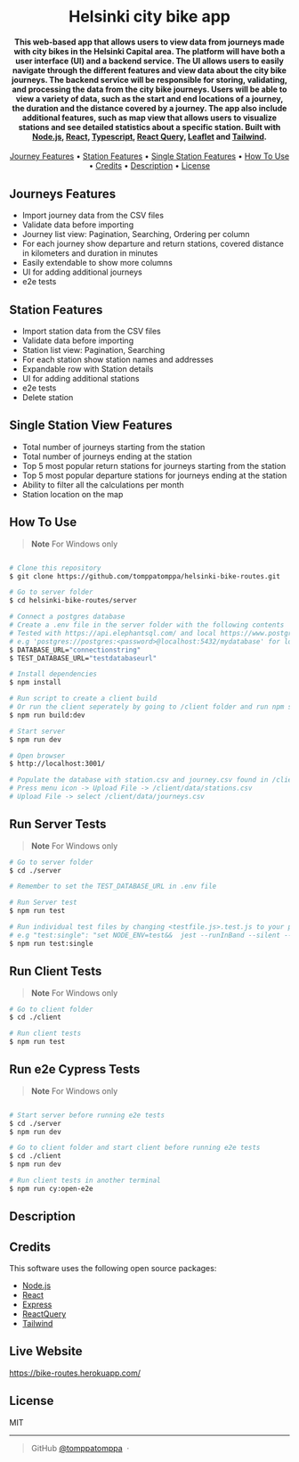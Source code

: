 <h1 align="center">
  <br>
  Helsinki city bike app
  <br>
</h1>

<h4 align="center">This web-based app that allows users to view data from journeys made with city bikes in the Helsinki Capital area. The platform will have both a user interface (UI) and a backend service. The UI allows users to easily navigate through the different features and view data about the city bike journeys. The backend service will be responsible for storing, validating, and processing the data from the city bike journeys. Users will be able to view a variety of data, such as the start and end locations of a journey, the duration and the distance covered by a journey. The app also include additional features, such as map view that allows users to visualize stations and see detailed statistics about a specific station. Built with <a href="https://nodejs.org/en" target="_blank">Node.js</a>, <a href="https://react.dev/" target="_blank">React</a>, <a href="https://www.typescriptlang.org/" target="_blank">Typescript</a>, <a href="https://tanstack.com/" target="_blank">React Query</a>, <a href="https://leafletjs.com/" target="_blank">Leaflet</a> and <a href="https://tailwindcss.com/" target="_blank">Tailwind</a>.</h4>

<p align="center">
  <a href="#journey-features">Journey Features</a> •
  <a href="#station-features">Station Features</a> •
  <a href="#single-station-features">Single Station Features</a> •
  <a href="#how-to-use">How To Use</a> •
  <a href="#credits">Credits</a> •
  <a href="#description">Description</a> •
  <a href="#license">License</a>
</p>

## Journeys Features

- Import journey data from the CSV files
- Validate data before importing
- Journey list view: Pagination, Searching, Ordering per column
- For each journey show departure and return stations, covered distance in kilometers and duration in minutes
- Easily extendable to show more columns
- UI for adding additional journeys
- e2e tests

## Station Features

- Import station data from the CSV files
- Validate data before importing
- Station list view: Pagination, Searching
- For each station show station names and addresses
- Expandable row with Station details
- UI for adding additional stations
- e2e tests
- Delete station

## Single Station View Features

- Total number of journeys starting from the station
- Total number of journeys ending at the station
- Top 5 most popular return stations for journeys starting from the station
- Top 5 most popular departure stations for journeys ending at the station
- Ability to filter all the calculations per month
- Station location on the map

## How To Use

> **Note**
> For Windows only

```bash

# Clone this repository
$ git clone https://github.com/tomppatomppa/helsinki-bike-routes.git

# Go to server folder
$ cd helsinki-bike-routes/server

# Connect a postgres database
# Create a .env file in the server folder with the following contents
# Tested with https://api.elephantsql.com/ and local https://www.postgresql.org/
# e.g 'postgres://postgres:<password>@localhost:5432/mydatabase' for local database connection
$ DATABASE_URL="connectionstring"
$ TEST_DATABASE_URL="testdatabaseurl"

# Install dependencies
$ npm install

# Run script to create a client build
# Or run the client seperately by going to /client folder and run npm start
$ npm run build:dev

# Start server
$ npm run dev

# Open browser
$ http://localhost:3001/

# Populate the database with station.csv and journey.csv found in /client/data folder
# Press menu icon -> Upload File -> /client/data/stations.csv
# Upload File -> select /client/data/journeys.csv
```

## Run Server Tests

> **Note**
> For Windows only

```bash
# Go to server folder
$ cd ./server

# Remember to set the TEST_DATABASE_URL in .env file

# Run Server test
$ npm run test

# Run individual test files by changing <testfile.js>.test.js to your preferred test file
# e.g "test:single": "set NODE_ENV=test&&  jest --runInBand --silent --testPathPattern=isFloat.test.js",
$ npm run test:single

```

## Run Client Tests

> **Note**
> For Windows only

```bash
# Go to client folder
$ cd ./client

# Run client tests
$ npm run test

```

## Run e2e Cypress Tests

> **Note**
> For Windows only

```bash

# Start server before running e2e tests
$ cd ./server
$ npm run dev

# Go to client folder and start client before running e2e tests
$ cd ./client
$ npm run dev

# Run client tests in another terminal
$ npm run cy:open-e2e

```

## Description

## Credits

This software uses the following open source packages:

- [Node.js](https://nodejs.org/en)
- [React](https://react.dev/)
- [Express](https://expressjs.com/)
- [ReactQuery](https://tanstack.com/)
- [Tailwind](https://tailwindcss.com/)

## Live Website

https://bike-routes.herokuapp.com/

## License

MIT

---

> GitHub [@tomppatomppa](https://github.com/tomppatomppa) &nbsp;&middot;&nbsp;
